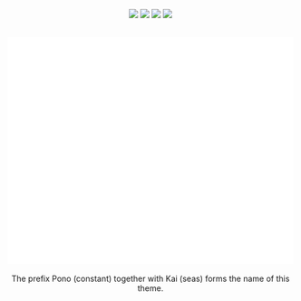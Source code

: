 <p align="center">
  <a href="https://github.com/edeneast/nightfox.nvim/stargazers"><img src="https://img.shields.io/github/stars/shawilly/next-ponokai?colorA=192330&colorB=f8e7b0&style=for-the-badge"></a>
  <a href="https://github.com/edeneast/nightfox.nvim/issues"><img src="https://img.shields.io/github/issues/shawilly/next-ponokai?colorA=192330&colorB=98d4e7&style=for-the-badge"></a>
  <a href="https://github.com/edeneast/nightfox.nvim/contributors"><img src="https://img.shields.io/github/contributors/shawilly/next-ponokai?colorA=192330&colorB=b4e49a&style=for-the-badge"></a>
  <a href="https://github.com/EdenEast/nightfox.nvim/network/members"><img src="https://img.shields.io/github/forks/shawilly/next-ponokai?colorA=192330&colorB=bdb2ff&style=for-the-badge"></a>
</p>

<div align="center">
	<br>
	<a href="https://github.com/shawilly/ponokai">
		<img src="ponokai-readme-logo.svg" width="800" height="400" alt="Click to see the source">
	</a>
	<br>
</div>

<p align="center">
The prefix Pono (constant) together with Kai (seas) forms the name of this theme.
</p>
